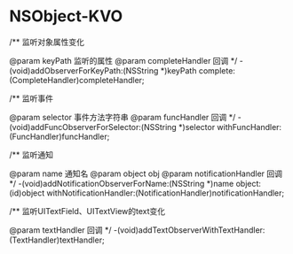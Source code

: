 # NSObject-KVO

/**
 监听对象属性变化

 @param keyPath 监听的属性
 @param completeHandler 回调
 */
-(void)addObserverForKeyPath:(NSString *)keyPath complete:(CompleteHandler)completeHandler;

/**
 监听事件

 @param selector 事件方法字符串
 @param funcHandler 回调
 */
-(void)addFuncObserverForSelector:(NSString *)selector withFuncHandler:(FuncHandler)funcHandler;

/**
 监听通知

 @param name 通知名
 @param object obj
 @param notificationHandler 回调
 */
-(void)addNotificationObserverForName:(NSString *)name object:(id)object withNotificationHandler:(NotificationHandler)notificationHandler;


/**
 监听UITextField、UITextView的text变化

 @param textHandler 回调
 */
-(void)addTextObserverWithTextHandler:(TextHandler)textHandler;
